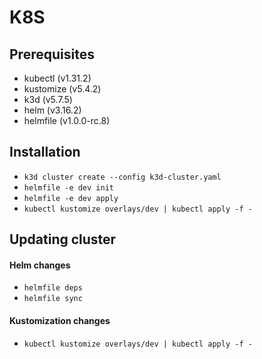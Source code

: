 # K8S

## Prerequisites

- kubectl (v1.31.2)
- kustomize (v5.4.2)
- k3d (v5.7.5)
- helm (v3.16.2)
- helmfile (v1.0.0-rc.8)

## Installation

- `k3d cluster create --config k3d-cluster.yaml`
- `helmfile -e dev init`
- `helmfile -e dev apply`
- `kubectl kustomize overlays/dev | kubectl apply -f -`

## Updating cluster

#### Helm changes

- `helmfile deps`
- `helmfile sync`

#### Kustomization changes

- `kubectl kustomize overlays/dev | kubectl apply -f -`
